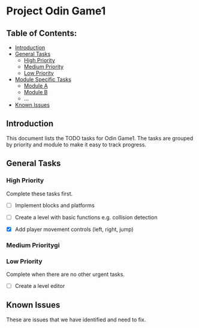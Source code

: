 # Project Odin Game1

## Table of Contents:
- [Introduction](#introduction)
- [General Tasks](#general-tasks)
  - [High Priority](#high-priority)
  - [Medium Priority](#medium-priority)
  - [Low Priority](#low-priority)
- [Module Specific Tasks](#module-specific-tasks)
  - [Module A](#module-a)
  - [Module B](#module-b)
  - ...
- [Known Issues](#known-issues)

## Introduction

This document lists the TODO tasks for Odin Game1. The tasks are grouped by priority and module to make it easy to track progress.

## General Tasks

### High Priority
Complete these tasks first.

- [ ] Implement blocks and platforms
- [ ] Create a level with basic functions e.g. collision detection
- [x] Add player movement controls (left, right, jump)


### Medium Prioritygi

### Low Priority
Complete when there are no other urgent tasks.

- [ ] Create a level editor

## Known Issues
These are issues that we have identified and need to fix.